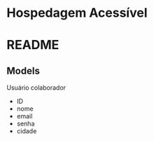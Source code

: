 # Hospedagem Acessível

# README

## Models

Usuário colaborador

- ID
- nome
- email
- senha
- cidade